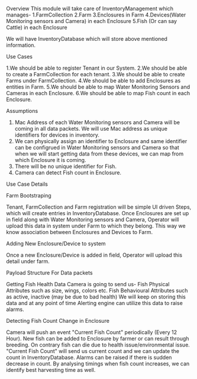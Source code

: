 Overview
This module will take care of InventoryManagement which manages-
1.FarmCollection
2.Farm
3.Enclosures in Farm
4.Devices(Water Monitoring sensors and Camera) in each Enclosure
5.Fish (Or can say Cattle) in each Enclosure

We will have InventoryDatabase which will store above mentioned information.

Use Cases

1.We should be able to register Tenant in our System.
2.We should be able to create a FarmCollection for each tenant.
3.We should be able to create Farms under FarmCollection.
4.We should be able to add Enclosures as entities in Farm.
5.We should be able to map Water Monitoring Sensors and Cameras in each Enclosure.
6.We should be able to map Fish count in each Enclosure.


Assumptions

1. Mac Address of each Water Monitoring sensors and Camera will be coming in all data packets. We will use Mac address as unique identifiers for devices in inventory.
2. We can physically assign an identifier to Enclosure and same identifier can be configrued in Water Monitoring sensors and Camera so that when we will start getting data from these devices, we can map from which Enclosure it is coming.
3. There will be no unique identifier for Fish.
4. Camera can detect Fish count in Enclosure.


Use Case Details

Farm Bootstraping

Tenant, FarmCollection and Farm registration will be simple UI driven Steps, which will create entries in InventoryDatabase.
Once Enclosures are set up in field along with Water Monitoring sensors and Camera, Operator will upload this data in system under Farm to which they belong. This way we know association between Enclosures and Devices to Farm.

Adding New Enclosure/Device to system

Once a new Enclosure/Device is added in field, Operator will upload this detail under farm. 


Payload Structure For Data packets


Getting Fish Health Data
Camera is going to send us-	
	Fish Physical Attributes such as size, wings, colors etc.
	Fish Behavioural Attributes such as active, inactive (may be due to bad health)
	We will keep on storing this data and at any point of time Alerting engine can utilize this data to raise alarms.
	
	
Detecting Fish Count Change in Enclosure

Camera will push an event "Current Fish Count" periodically (Every 12 Hour).
New fish can be added to Enclosure by farmer or can result through breeding. On contrary fish can die due to health issue/environmental issue.
"Current Fish Count" will send us current count and we can update the count in InventoryDatabase.
Alarms can be raised if there is sudden decrease in count.
By analysing timings when fish count increases, we can identify best harvesting time as well.








	


